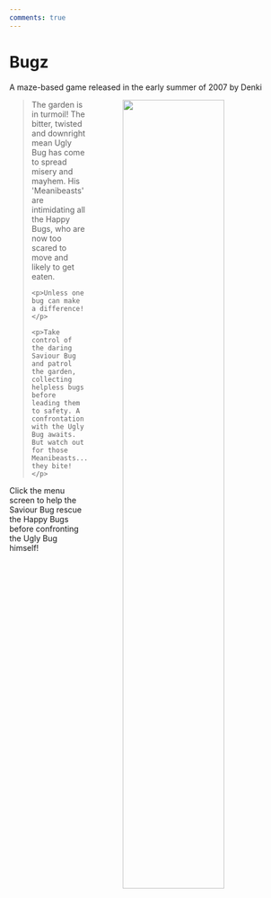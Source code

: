 ```yaml
---
comments: true
---
```


# Bugz

A maze-based game released in the early summer of 2007 by Denki

<a href="https://denki.co.uk/sky/bugz/app.html"><img src="/assets/img/menus/bugz-menu.jpg" style="float: right; width: 60%; padding-left: 64px"></a>

<blockquote>
    <p>The garden is in turmoil! The bitter, twisted and downright mean Ugly Bug has come to spread misery and mayhem. His 'Meanibeasts' are intimidating all the Happy Bugs, who are now too scared to move and likely to get eaten.</p>

    <p>Unless one bug can make a difference!</p>

    <p>Take control of the daring Saviour Bug and patrol the garden, collecting helpless bugs before leading them to safety. A confrontation with the Ugly Bug awaits. But watch out for those Meanibeasts... they bite!</p>
</blockquote>

Click the menu screen to help the Saviour Bug rescue the Happy Bugs before confronting the Ugly Bug himself!